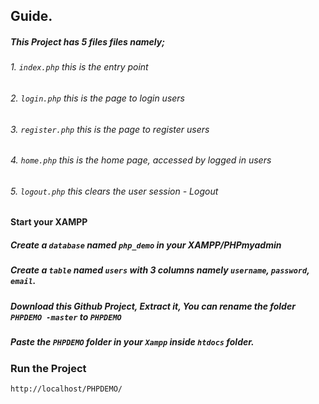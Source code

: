 ## Guide.
##### This Project has 5 files files namely;
###### 1. `index.php`      this is the entry point
###### 2. `login.php`      this is the page to login users
###### 3. `register.php`   this is the page to register users
###### 4. `home.php`       this is the home page, accessed by logged in users
###### 5. `logout.php`     this clears the user session - Logout

#### Start your XAMPP
##### Create a `database` named ` php_demo `  in your XAMPP/PHPmyadmin
##### Create a `table` named ` users ` with 3 columns namely ` username `, ` password `, ` email `. 

##### Download this Github Project, Extract it, You can rename the folder ` PHPDEMO -master ` to ` PHPDEMO `
##### Paste the ` PHPDEMO ` folder in your `Xampp` inside `htdocs` folder.

###  Run the Project
` http://localhost/PHPDEMO/ `